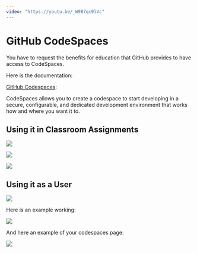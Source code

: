 ```yaml
---
video: "https://youtu.be/_W9B7qc9lVc"
---
```

# GitHub CodeSpaces

You have to request the benefits for education that GitHub provides to have access to CodeSpaces.

Here is the documentation:

[GitHub Codespaces](https://docs.github.com/en/codespaces):

CodeSpaces allows you to create a codespace to start developing in a secure, configurable, and dedicated development environment that works how and where you want it to.

<youtube></youtube>

## Using it in Classroom Assignments

![](/images/codespaces-github-classroom-settings.png)

![](/images/codespaces-github-classroom-assignment.png)

![](/images/codespaces-github-classroom-settings.png)


## Using it as a User

![](/images/codespaces-yours.png)

Here is an example working:

![](/images/codespaces-working.png)

And here an example of your codespaces page:

![](/images/codespaces-screen.png)

